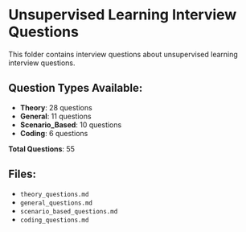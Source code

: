 # Unsupervised Learning Interview Questions

This folder contains interview questions about unsupervised learning interview questions.

## Question Types Available:

- **Theory**: 28 questions
- **General**: 11 questions
- **Scenario_Based**: 10 questions
- **Coding**: 6 questions

**Total Questions**: 55

## Files:

- `theory_questions.md`
- `general_questions.md`
- `scenario_based_questions.md`
- `coding_questions.md`
